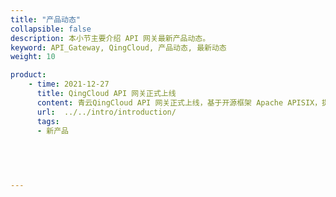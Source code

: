 ```yaml
---
title: "产品动态"
collapsible: false
description: 本小节主要介绍 API 网关最新产品动态。 
keyword: API_Gateway, QingCloud, 产品动态, 最新动态
weight: 10

product:
    - time: 2021-12-27
      title: QingCloud API 网关正式上线
      content: 青云QingCloud API 网关正式上线，基于开源框架 Apache APISIX，提供 API 托管服务，包括创建、维护、发布、运行、下线等 API 的完整生命周期管理。
      url:  ../../intro/introduction/
      tags:
      - 新产品
      
      


    
---
```


